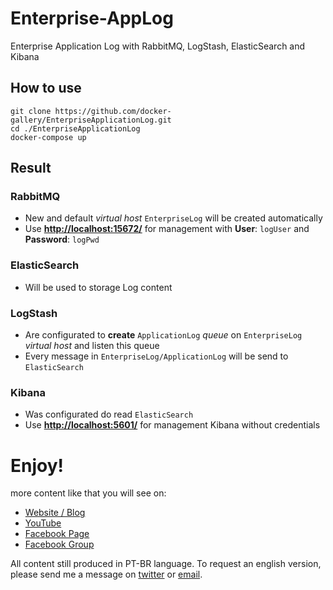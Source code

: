 # Enterprise-AppLog
Enterprise Application Log with RabbitMQ, LogStash, ElasticSearch and Kibana

## How to use
```
git clone https://github.com/docker-gallery/EnterpriseApplicationLog.git
cd ./EnterpriseApplicationLog
docker-compose up
```

## Result

### RabbitMQ
- New and default *virtual host* ```EnterpriseLog``` will be created automatically
- Use **[http://localhost:15672/](http://localhost:15672/)** for management with **User**: ```logUser``` and **Password**: ```logPwd```

### ElasticSearch
- Will be used to storage Log content

### LogStash
- Are configurated to **create** ```ApplicationLog``` *queue* on ```EnterpriseLog``` *virtual host* and listen this queue
- Every message in ```EnterpriseLog/ApplicationLog``` will be send to ```ElasticSearch```

### Kibana
- Was configurated do read ```ElasticSearch```
- Use **[http://localhost:5601/](http://localhost:5601/)** for management Kibana without credentials

# Enjoy!
more content like that you will see on:
- [Website / Blog](http://luizcarlosfaria.net/)
- [YouTube](https://www.youtube.com/luizcarlosfaria/)
- [Facebook Page](https://www.facebook.com/ArquitetoDeSolucoes/)
- [Facebook Group](https://www.facebook.com/groups/arquiteturadotnet/)

All content still produced in PT-BR language. To request an english version, please send me a message on [twitter](https://twitter.com/luizcarlosfaria) or [email](mailto:luizcarlosfaria@gmail.com).
